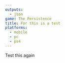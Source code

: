 ```yaml
---
outputs:
  - json
game: The Persistence
title: For this is a test
platforms:
  - mobile
  - pc
  - ps4
---
```

Test this again
